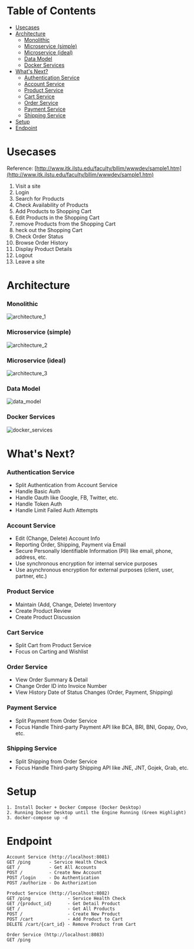 # Table of Contents

- [Usecases](#usecases)
- [Architecture](#architecture)
    - [Monolithic](#monolithic)
    - [Microservice (simple)](#microservice-simple)
    - [Microservice (ideal)](#microservice-ideal)
    - [Data Model](#data-model)
    - [Docker Services](#docker-services)
- [What's Next?](#whats-next)
    - [Authentication Service](#authentication-service)
    - [Account Service](#account-service)
    - [Product Service](#product-service)
    - [Cart Service](#cart-service)
    - [Order Service](#order-service)
    - [Payment Service](#payment-service)
    - [Shipping Service](#shipping-service)
- [Setup](#setup)
- [Endpoint](#endpoint)
    
# Usecases

Reference: [http://www.itk.ilstu.edu/faculty/bllim/wwwdev/sample1.htm](http://www.itk.ilstu.edu/faculty/bllim/wwwdev/sample1.htm)

1. Visit a site
2. Login
3. Search for Products
4. Check Availability of Products
5. Add Products to Shopping Cart
6. Edit Products in the Shopping Cart
7. remove Products from the Shopping Cart
8. heck out the Shopping Cart
9. Check Order Status
10. Browse Order History
11. Display Product Details
12. Logout
13. Leave a site

# Architecture

### Monolithic

![architecture_1](./documentations/images/architecture_1.jpg?raw=true)


### Microservice (simple)

![architecture_2](./documentations/images/architecture_2.jpg?raw=true)


### Microservice (ideal)

![architecture_3](./documentations/images/architecture_3.jpg?raw=true)

### Data Model

![data_model](./documentations/images/data_model.jpg?raw=true)

### Docker Services

![docker_services](./documentations/images/docker_services.jpg?raw=true)

# What's Next?

### Authentication Service
- Split Authentication from Account Service
- Handle Basic Auth
- Handle Oauth like Google, FB, Twitter, etc.
- Handle Token Auth
- Handle Limit Failed Auth Attempts

### Account Service
- Edit (Change, Delete) Account Info
- Reporting Order, Shipping, Payment via Email
- Secure Personally Identifiable Information (PII) like email, phone, address, etc.
- Use synchronous encryption for internal service purposes
- Use asynchronous encryption for external purposes (client, user, partner, etc.)

### Product Service
- Maintain (Add, Change, Delete) Inventory
- Create Product Review
- Create Product Discussion

### Cart Service
- Split Cart from Product Service
- Focus on Carting and Wishlist

### Order Service
- View Order Summary & Detail
- Change Order ID into Invoice Number
- View History Date of Status Changes (Order, Payment, Shipping)

### Payment Service
- Split Payment from Order Service
- Focus Handle Third-party Payment API like BCA, BRI, BNI, Gopay, Ovo, etc.

### Shipping Service
- Split Shipping from Order Service
- Focus Handle Third-party Shipping API like JNE, JNT, Gojek, Grab, etc.

# Setup

```
1. Install Docker + Docker Compose (Docker Desktop)
2. Running Docker Desktop until the Engine Running (Green Highlight)
3. docker-compose up -d
```

# Endpoint

```
Account Service (http://localhost:8081)
GET /ping       - Service Health Check
GET /           - Get All Accounts
POST /          - Create New Account
POST /login     - Do Authentication
POST /authorize - Do Authorization

Product Service (http://localhost:8082)
GET /ping              - Service Health Check
GET /{product_id}      - Get Detail Product
GET /                  - Get All Products
POST /                 - Create New Product
POST /cart             - Add Product to Cart
DELETE /cart/{cart_id} - Remove Product from Cart

Order Service (http://localhost:8083)
GET /ping
```